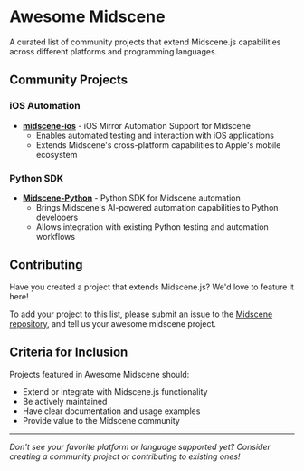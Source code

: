 # Awesome Midscene

A curated list of community projects that extend Midscene.js capabilities across different platforms and programming languages.

## Community Projects

### iOS Automation
- **[midscene-ios](https://github.com/lhuanyu/midscene-ios)** - iOS Mirror Automation Support for Midscene
  - Enables automated testing and interaction with iOS applications
  - Extends Midscene's cross-platform capabilities to Apple's mobile ecosystem

### Python SDK
- **[Midscene-Python](https://github.com/Python51888/Midscene-Python)** - Python SDK for Midscene automation
  - Brings Midscene's AI-powered automation capabilities to Python developers
  - Allows integration with existing Python testing and automation workflows

## Contributing

Have you created a project that extends Midscene.js? We'd love to feature it here!

To add your project to this list, please submit an issue to the [Midscene repository](https://github.com/web-infra-dev/midscene), and tell us your awesome midscene project.

## Criteria for Inclusion

Projects featured in Awesome Midscene should:
- Extend or integrate with Midscene.js functionality
- Be actively maintained
- Have clear documentation and usage examples
- Provide value to the Midscene community

---

*Don't see your favorite platform or language supported yet? Consider creating a community project or contributing to existing ones!*